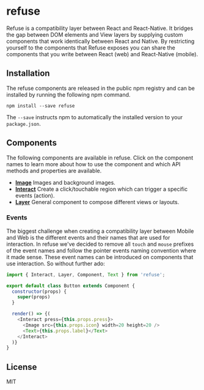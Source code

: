 # refuse

Refuse is a compatibility layer between React and React-Native. It bridges the
gap between DOM elements and View layers by supplying custom components that
work identically between React and Native. By restricting yourself to the
components that Refuse exposes you can share the components that you write
between React (web) and React-Native (mobile).

## Installation

The refuse components are released in the public npm registry and can be installed
by running the following npm command.

```
npm install --save refuse
```

The `--save` instructs npm to automatically the installed version to your
`package.json`.

## Components

The following components are available in refuse. Click on the component names to
learn more about how to use the component and which API methods and properties
are available.

- **[Image](#Image)** Images and background images.
- **[Interact](#interact)** Create a click/touchable region which can trigger a
  specific events (action).
- **[Layer](#layer)** General component to compose different views or layouts.

### Events

The biggest challenge when creating a compatibility layer between Mobile and Web is
the different events and their names that are used for interaction. In refuse we've
decided to remove all `touch` and `mouse` prefixes of the event names and follow
the pointer events naming convention where it made sense. These event names can be
introduced on components that use interaction. So without further ado:

```js
import { Interact, Layer, Component, Text } from 'refuse';

export default class Button extends Component {
  constructor(props) {
    super(props)
  }

  render() => {(
    <Interact press={this.props.press}>
      <Image src={this.props.icon} width=20 height=20 />
      <Text>{this.props.label}</Text>
    </Interact>
  )}
}
```

## License

MIT
